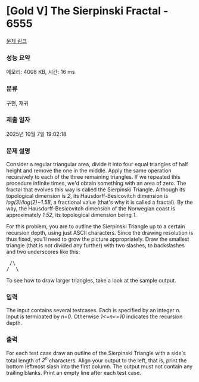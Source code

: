 # [Gold V] The Sierpinski Fractal - 6555 

[문제 링크](https://www.acmicpc.net/problem/6555) 

### 성능 요약

메모리: 4008 KB, 시간: 16 ms

### 분류

구현, 재귀

### 제출 일자

2025년 10월 7일 19:02:18

### 문제 설명

<p>Consider a regular triangular area, divide it into four equal triangles of half height and remove the one in the middle. Apply the same operation recursively to each of the three remaining triangles. If we repeated this procedure infinite times, we'd obtain something with an area of zero. The fractal that evolves this way is called the Sierpinski Triangle. Although its topological dimension is <em>2</em>, its Hausdorff-Besicovitch dimension is <em>log(3)/log(2)~1.58</em>, a fractional value (that's why it is called a fractal). By the way, the Hausdorff-Besicovitch dimension of the Norwegian coast is approximately <em>1.52</em>, its topological dimension being <em>1</em>.</p>

<p>For this problem, you are to outline the Sierpinski Triangle up to a certain recursion depth, using just ASCII characters. Since the drawing resolution is thus fixed, you'll need to grow the picture appropriately. Draw the smallest triangle (that is not divided any further) with two slashes, to backslashes and two underscores like this:</p>

<pre> /\
/__\
</pre>

<p>To see how to draw larger triangles, take a look at the sample output.</p>

### 입력 

 <p>The input contains several testcases. Each is specified by an integer <em>n</em>. Input is terminated by <em>n=0</em>. Otherwise <em>1<=n<=10</em> indicates the recursion depth.</p>

### 출력 

 <p>For each test case draw an outline of the Sierpinski Triangle with a side's total length of <em>2<sup>n</sup></em> characters. Align your output to the left, that is, print the bottom leftmost slash into the first column. The output must not contain any trailing blanks. Print an empty line after each test case.</p>

